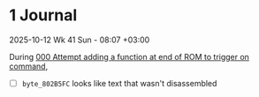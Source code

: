 # 1 Journal

2025-10-12 Wk 41 Sun - 08:07 +03:00

During [000 Attempt adding a function at end of ROM to trigger on command](../../modding/entries/2025/000%20Inserting%20and%20invoking%20code%20and%20data%20added%20at%20the%20end%20of%20ROM/tasks/000%20Attempt%20adding%20a%20function%20at%20end%20of%20ROM%20to%20trigger%20on%20command.md),

* [ ] `byte_802B5FC` looks like text that wasn't disassembled
